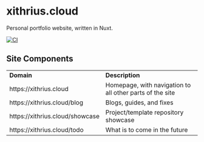 # xithrius.cloud

Personal portfolio website, written in Nuxt.

[![CI](https://github.com/Xithrius/xithrius.cloud/actions/workflows/ci.yml/badge.svg)](https://github.com/Xithrius/xithrius.cloud/actions/workflows/ci.yml)

## Site Components

<table>
<tr>
<td> <b>Domain</b>
<td> <b>Description</b>

<tr>
 <td> https://xithrius.cloud
 <td> Homepage, with navigation to all other parts of the site

<tr>
 <td> https://xithrius.cloud/blog
 <td> Blogs, guides, and fixes

<tr>
 <td> https://xithrius.cloud/showcase
 <td> Project/template repository showcase

<tr>
 <td> https://xithrius.cloud/todo
 <td> What is to come in the future

</table>
